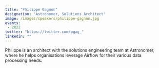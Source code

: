 ```yaml
---
title: "Philippe Gagnon"
designation: "Astronomer, Solutions Architect"
image: /images/speakers/philippe-gagnon.jpg
events:
 - 2022
twitter: "https://twitter.com/pgag_"
linkedin: ""
---
```


Philippe is an architect with the solutions engineering team at Astronomer, where he helps organisations leverage Airflow for their various data processing needs.